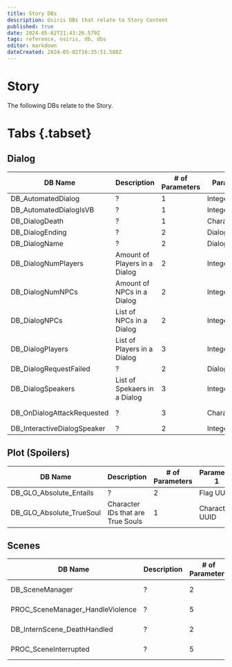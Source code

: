 ```yaml
---
title: Story DBs
description: Osiris DBs that relate to Story Content
published: true
date: 2024-05-02T21:43:26.579Z
tags: reference, osiris, db, dbs
editor: markdown
dateCreated: 2024-05-02T16:35:51.588Z
---
```


# Story
The following DBs relate to the Story.

# Tabs {.tabset}
## Dialog
|DB Name|Description|# of Parameters|Parameter 1|Parameter 2|Parameter 3|Parameter 4|Parameter 5|
|-----|----|----|----|----|----|----|----|
|DB_AutomatedDialog|?|1|Integer|--|--|--|--|
|DB_AutomatedDialogIsVB|?|1|Integer|--|--|--|--|
|DB_DialogDeath|?|1|Character UUID|--|--|--|--|
|DB_DialogEnding|?|2|DialogResource|Integer|--|--|--|
|DB_DialogName|?|2|DialogResource|Integer|--|--|--|
|DB_DialogNumPlayers|Amount of Players in a Dialog|2|Integer|Dialog Resource|--|--|--|
|DB_DialogNumNPCs|Amount of NPCs in a Dialog|2|Integer|Dialog Resource|--|--|--|
|DB_DialogNPCs|List of NPCs in a Dialog|2|Integer|Dialog Resource|--|--|--|
|DB_DialogPlayers|List of Players in a Dialog|3|Integer|UUID String|?|--|--|
|DB_DialogRequestFailed|?|2|DialogResource|Integer|--|--|--|
|DB_DialogSpeakers|List of Spekaers in a Dialog|3|Integer|UUID String|?|--|--|
|DB_OnDialogAttackRequested|?|3|Character UUID|Character UUID|Integer|--|--|
|DB_InteractiveDialogSpeaker|?|2|Integer|?|--|--|--|

## Plot (Spoilers)
|DB Name|Description|# of Parameters|Parameter 1|Parameter 2|Parameter 3|Parameter 4|Parameter 5|
|-----|----|----|----|----|----|----|----|
|DB_GLO_Absolute_Entails|?|2|Flag UUID|Flag UUID|--|--|--|
|DB_GLO_Absolute_TrueSoul|Character IDs that are True Souls|1|Character UUID|--|--|--|--|

## Scenes
|DB Name|Description|# of Parameters|Parameter 1|Parameter 2|Parameter 3|Parameter 4|Parameter 5|
|-----|----|----|----|----|----|----|----|
|DB_SceneManager|?|2|Character UUID|?|--|--|--|
|PROC_SceneManager_HandleViolence|?|5|Integer as Boolean|?|?|String|?|
|DB_InternScene_DeathHandled|?|2|?|Character UUID|--|--|--|
|PROC_SceneInterrupted|?|5|Character UUID|UUID|?|String|--|